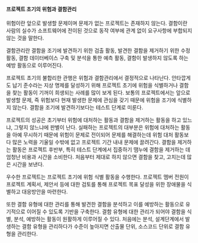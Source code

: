 #### 프로젝트 초기의 위험과 결함관리
위험이란 앞으로 발생할 문제이며 문제가 없는 프로젝트는 존재하지 않는다. 결함이란 사람의 실수가 소프트웨어에 전이된 것으로 동작 여부에 관계 없이 요구사항에 부합되지 않는 것을 말한다.

결함관리란 결함을 조기에 발견하기 위한 검출 활동, 발견한 결함을 제거하기 위한 수정 활동, 결함 데이터베이스 구축 및 분석을 통한 예측 활동, 결함이 발생하지 않도록 하는 예방 활동으로 이루어진다.

프로젝트 초기의 불합리한 관행은 위험과 결함관리에서 결정적으로 나타난다. 안타깝게도 납기 준수라는 지상 명제를 달성하기 위해 프로젝트 초기에 위험을 식별하거나 결함을 찾는 활동이 기꺼이 희생되는 사례를 많이 보게 된다.
보통의 프로젝트에서는 앞으로 발생할 문제, 즉 위험보다 현재 발생한 문제에 관심을 갖기 때문에 위험을 조기에 식별하지 않는다. 결함을 조기에 발견하기보다는 테스트 단계로 미룬다.

프로젝트의 성공은 초기부터 위험에 대처하는 활동과 결함을 제거하는 활동을 하고 있느냐, 그렇지 않느냐에 판별이 난다. 실패하는 프로젝트의 대부분은 위험에 대처하는 활동을 아예 무시하기 때문에 위험이 문제로 전이되어 문제를 해결하는데 위험 대처 활동보다 많은 노력을 기울일 수밖에 없고 프로젝트 기간 내내 문제에 끌려간다. 결함을 제거하는 활동은 프로젝트 후반부, 특히 테스트 단계에서 집중하기 땜누에 결함을 제거하는 데 엄청난 비용과 시간을 소비한다. 처음부터 제대로 하지 않으면 결함을 찾고, 고치는데 많은 시간을 보낸다.

우수한 프로젝트는 프로젝트 초기에 위험 식별 활동을 수행한다. 프로젝트 멤버 전원이 프로젝트 계획서, 제안서 등에 대한 검토를 통해 프로젝트 목표 달성을 위한 장애물을 식별하고 대응방안을 마련한다.

또한 결함 유형에 대한 관리를 통해 발견한 결함을 분석하고 이를 예방하는 활동으로 유기적으로 이어질 수 있도록 기반을 구축한다. 결함 유형에 대한 관리가 되어야 결함을 식별, 분석, 예방하는 활동이 원활하게 이루어질 수 있다.
처음에는 분석, 설계단계에서 발생하는 결함 유형을 관리하다가 수준이 높아지면 산출물 단위, 소스코드 단위로 결함 유형을 관리한다.